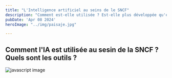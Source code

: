 ```yaml
---
title: "L'Intelligence artificiel au seins de le SNCF"
description: "Comment est-elle utilisée ? Est-elle plus développée qu'en France ?"
pubDate: 'Apr 08 2024'
heroImage: "../img/paisaje.jpg"

---
```


## Comment l'IA est utilisée au sesin de la SNCF ? Quels sont les outils ?

![javascript image](/img/monachina2.jpg)

